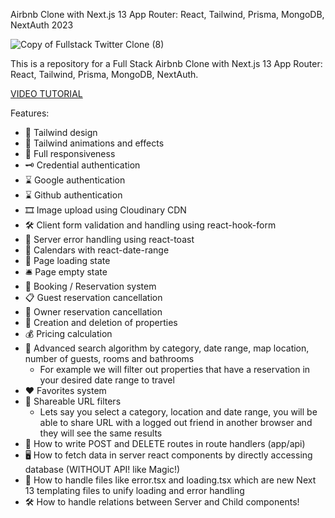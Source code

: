  Airbnb Clone with Next.js 13 App Router: React, Tailwind, Prisma, MongoDB, NextAuth 2023

![Copy of Fullstack Twitter Clone (8)](https://user-images.githubusercontent.com/23248726/229031522-64a49ad0-66f7-4ea8-94a8-f64a0bb56736.png)


This is a repository for a Full Stack Airbnb Clone with Next.js 13 App Router: React, Tailwind, Prisma, MongoDB, NextAuth.

[VIDEO TUTORIAL](https://youtu.be/c_-b_isI4vg)

Features:

- 🍟 Tailwind design
- 🎹 Tailwind animations and effects
- 🎯 Full responsiveness
- 🗝 Credential authentication
- ⌛️ Google authentication
- ⌛️ Github authentication
- 🎞 Image upload using Cloudinary CDN
- 🛠 Client form validation and handling using react-hook-form
- 🔨 Server error handling using react-toast
- 📅 Calendars with react-date-range
- 📱 Page loading state
-  🛎 Page empty state
- 🛁 Booking / Reservation system
- 📋 Guest reservation cancellation
- 📒 Owner reservation cancellation
- 📕 Creation and deletion of properties
- 💰 Pricing calculation
- 🔎 Advanced search algorithm by category, date range, map location, number of guests, rooms and bathrooms
    - For example we will filter out properties that have a reservation in your desired date range to travel
- ❤️ Favorites system
- 🎎 Shareable URL filters
    - Lets say you select a category, location and date range, you will be able to share URL with a logged out friend in another browser and they will see the same results
- 📱 How to write POST and DELETE routes in route handlers (app/api)
- 🖥 How to fetch data in server react components by directly accessing database (WITHOUT API! like Magic!)
- 📕 How to handle files like error.tsx and loading.tsx which are new Next 13 templating files to unify loading and error handling
- 🛠 How to handle relations between Server and Child components!
